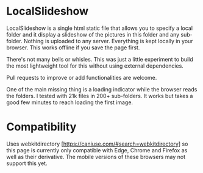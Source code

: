 # LocalSlideshow

LocalSlideshow is a single html static file that allows you to specify a local folder and it display a slideshow of the pictures in this folder and any sub-folder. Nothing is uploaded to any server. Everything is kept locally in your browser. This works offline if you save the page first.

There's not many bells or whisles. This was just a little experiment to build the most lightweight tool for this without using external dependencies.

Pull requests to improve or add functionalities are welcome.

One of the main missing thing is a loading indicator while the browser reads the folders. I tested with 21k files in 200+ sub-folders. It works but takes a good few minutes to reach loading the first image.

# Compatibility
Uses webkitdirectory [https://caniuse.com/#search=webkitdirectory] so this page is currently only compatible with Edge, Chrome and Firefox as well as their derivative. The mobile versions of these browsers may not support this yet.
